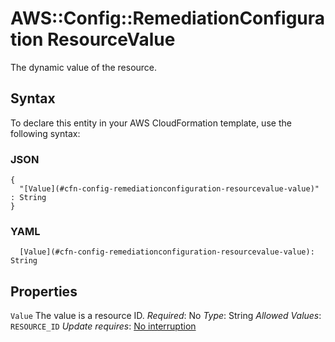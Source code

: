 # AWS::Config::RemediationConfiguration ResourceValue<a name="aws-properties-config-remediationconfiguration-resourcevalue"></a>

The dynamic value of the resource\.

## Syntax<a name="aws-properties-config-remediationconfiguration-resourcevalue-syntax"></a>

To declare this entity in your AWS CloudFormation template, use the following syntax:

### JSON<a name="aws-properties-config-remediationconfiguration-resourcevalue-syntax.json"></a>

```
{
  "[Value](#cfn-config-remediationconfiguration-resourcevalue-value)" : String
}
```

### YAML<a name="aws-properties-config-remediationconfiguration-resourcevalue-syntax.yaml"></a>

```
  [Value](#cfn-config-remediationconfiguration-resourcevalue-value): String
```

## Properties<a name="aws-properties-config-remediationconfiguration-resourcevalue-properties"></a>

`Value`  <a name="cfn-config-remediationconfiguration-resourcevalue-value"></a>
The value is a resource ID\.
*Required*: No
*Type*: String
*Allowed Values*: `RESOURCE_ID`
*Update requires*: [No interruption](https://docs.aws.amazon.com/AWSCloudFormation/latest/UserGuide/using-cfn-updating-stacks-update-behaviors.html#update-no-interrupt)

